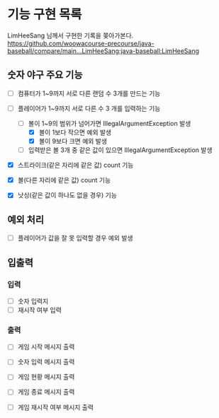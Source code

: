 # 기능 구현 목록
LimHeeSang 님께서 구현한 기록을 쫒아가본다.  
https://github.com/woowacourse-precourse/java-baseball/compare/main...LimHeeSang:java-baseball:LimHeeSang


## 숫자 야구 주요 기능
- [ ] 컴퓨터가 1~9까지 서로 다른 랜덤 수 3개를 만드는 기능
- [ ] 플레이어가 1~9까지 서로 다른 수 3 개를 입력하는 기능
  - [ ] 볼이 1~9의 범위가 넘어가면 IllegalArgumentException 발생
    - [X] 볼이 1보다 작으면 예외 발생
    - [X] 볼이 9보다 크면 예외 발생
  - [ ] 입력받은 볼 3개 중 같은 값이 있으면 IllegalArgumentException 발생
- [X] 스트라이크(같은 자리에 같은 값) count 기능
- [X] 볼(다른 자리에 같은 값) count 기능
- [X] 낫싱(같은 값이 하나도 없을 경우) 기능


## 예외 처리
- [ ] 플레이어가 값을 잘 못 입력할 경우 예외 발생


## 입출력
### 입력
- [ ] 숫자 입력지
- [ ] 재시작 여부 입력

### 출력
- [ ] 게임 시작 메시지 출력
- [ ] 숫자 입력 메시지 출력
- [ ] 게임 현황 메시지 출력
- [ ] 게임 종료 메시지 출력
- [ ] 게임 재시작 여부 메시지 출력

